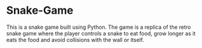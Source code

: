 # Snake-Game
This is a snake game built using Python. The game is a replica of the retro snake game where the player controls a snake to eat food, grow longer as it eats the food and avoid collisions with the wall or itself.
